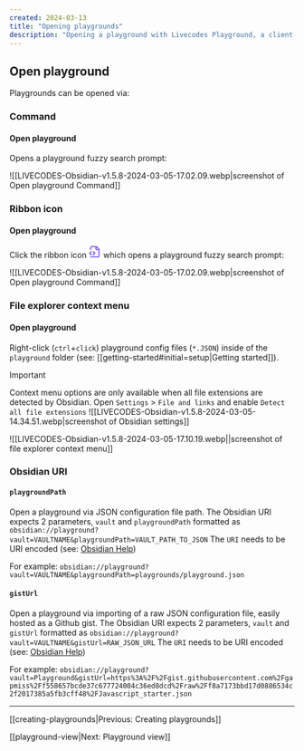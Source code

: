 ```yaml
---
created: 2024-03-13
title: "Opening playgrounds"
description: "Opening a playground with Livecodes Playground, a client-side code editor plugin for Obsidian.md."
---
```


## Open playground

Playgrounds can be opened via:

### Command

#### Open playground

Opens a playground fuzzy search prompt:

![[LIVECODES-Obsidian-v1.5.8-2024-03-05-17.02.09.webp|screenshot of Open playground Command]]

### Ribbon icon

#### Open playground

Click the ribbon icon <svg xmlns="http://www.w3.org/2000/svg" width="22" height="22" viewBox="0 0 24 24" fill="none" stroke="#7852ee" stroke-width="2" stroke-linecap="round" stroke-linejoin="round" class="lucide lucide-file-code-2"><path d="M4 22h14a2 2 0 0 0 2-2V7l-5-5H6a2 2 0 0 0-2 2v4"/><path d="M14 2v4a2 2 0 0 0 2 2h4"/><path d="m5 12-3 3 3 3"/><path d="m9 18 3-3-3-3"/></svg> which opens a playground fuzzy search prompt:

![[LIVECODES-Obsidian-v1.5.8-2024-03-05-17.02.09.webp|screenshot of Open playground Command]]

### File explorer context menu

#### Open playground

Right-click (`ctrl`+`click`) playground config files (`*.JSON`) inside of the `playground` folder (see: [[getting-started#initial=setup|Getting started]]).


> [!IMPORTANT]
> Context menu options are only available when all file extensions are detected by Obsidian. Open `Settings` &gt; `File and links` and enable `Detect all file extensions` ![[LIVECODES-Obsidian-v1.5.8-2024-03-05-14.34.51.webp|screenshot of Obsidian settings]]

![[LIVECODES-Obsidian-v1.5.8-2024-03-05-17.10.19.webp||screenshot of file explorer context menu]]

### Obsidian URI

#### `playgroundPath`

Open a playground via JSON configuration file path. The Obsidian URI expects 2 parameters, `vault` and `playgroundPath` formatted as `obsidian://playground?vault=VAULTNAME&playgroundPath=VAULT_PATH_TO_JSON` The `URI` needs to be URI encoded (see: [Obsidian Help](https://help.obsidian.md/Extending+Obsidian/Obsidian+URI))

For example: `obsidian://playground?vault=VAULTNAME&playgroundPath=playgrounds/playground.json`

#### `gistUrl`

Open a playground via importing of a raw JSON configuration file, easily hosted as a Github gist. The Obsidian URI expects 2 parameters, `vault` and `gistUrl` formatted as `obsidian://playground?vault=VAULTNAME&gistUrl=RAW_JSON_URL` The `URI` needs to be URI encoded (see: [Obsidian Help](https://help.obsidian.md/Extending+Obsidian/Obsidian+URI))

For example: `obsidian://playground?vault=Playground&gistUrl=https%3A%2F%2Fgist.githubusercontent.com%2Fgapmiss%2Ff558657bcde37c677724004c36ed8dcd%2Fraw%2Ff8a7173bbd17d0886534c2f2017385a5fb3cff48%2FJavascript_starter.json`


---

[[creating-playgrounds|Previous: Creating playgrounds]]

[[playground-view|Next: Playground view]]
